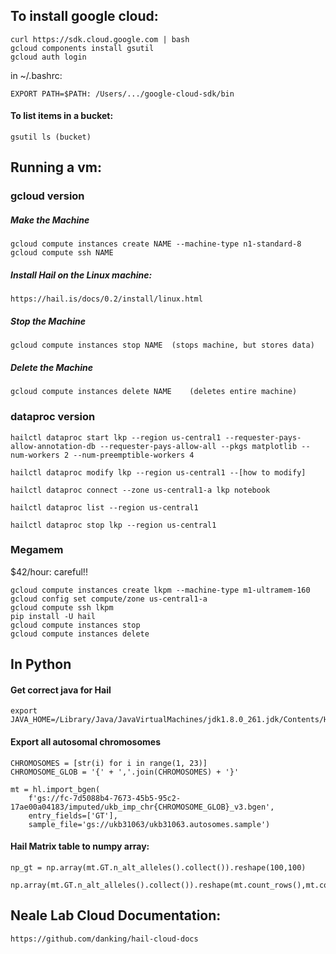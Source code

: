 ## To install google cloud:
```
curl https://sdk.cloud.google.com | bash  
gcloud components install gsutil  
gcloud auth login
```

in ~/.bashrc:

```
EXPORT PATH=$PATH: /Users/.../google-cloud-sdk/bin
```

#### To list items in a bucket: 
```
gsutil ls (bucket)
```


## Running a vm:

### gcloud version
##### Make the Machine
``` 
gcloud compute instances create NAME --machine-type n1-standard-8  
gcloud compute ssh NAME
``` 

##### Install Hail on the Linux machine:
```
https://hail.is/docs/0.2/install/linux.html
```

##### Stop the Machine
```
gcloud compute instances stop NAME	(stops machine, but stores data)
```

##### Delete the Machine
```
gcloud compute instances delete NAME	(deletes entire machine)  
```

### dataproc version
``` 
hailctl dataproc start lkp --region us-central1 --requester-pays-allow-annotation-db --requester-pays-allow-all --pkgs matplotlib --num-workers 2 --num-preemptible-workers 4

hailctl dataproc modify lkp --region us-central1 --[how to modify]

hailctl dataproc connect --zone us-central1-a lkp notebook

hailctl dataproc list --region us-central1

hailctl dataproc stop lkp --region us-central1
```
### Megamem
$42/hour: careful!!

```
gcloud compute instances create lkpm --machine-type m1-ultramem-160
gcloud config set compute/zone us-central1-a
gcloud compute ssh lkpm
pip install -U hail
gcloud compute instances stop
gcloud compute instances delete
```


## In Python
#### Get correct java for Hail
```
export JAVA_HOME=/Library/Java/JavaVirtualMachines/jdk1.8.0_261.jdk/Contents/Home/
```

#### Export all autosomal chromosomes
```
CHROMOSOMES = [str(i) for i in range(1, 23)]  
CHROMOSOME_GLOB = '{' + ','.join(CHROMOSOMES) + '}'

mt = hl.import_bgen(  
	f'gs://fc-7d5088b4-7673-45b5-95c2-17ae00a04183/imputed/ukb_imp_chr{CHROMOSOME_GLOB}_v3.bgen',  
	entry_fields=['GT'],  
	sample_file='gs://ukb31063/ukb31063.autosomes.sample')
```


#### Hail Matrix table to numpy array:
```
np_gt = np.array(mt.GT.n_alt_alleles().collect()).reshape(100,100)

np.array(mt.GT.n_alt_alleles().collect()).reshape(mt.count_rows(),mt.count_cols())
```

## Neale Lab Cloud Documentation:  
```
https://github.com/danking/hail-cloud-docs
```